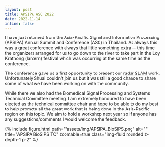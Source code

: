 ```yaml
---
layout: post
title: APSIPA ASC 2022
date: 2022-11-14
inline: false
---
```


I have just returned from the Asia-Pacific Signal and Information Processing (APSIPA) Annual Summit and Conference (ASC) in Thailand. As always this was a great conference with always that little something extra -- this time the organizers arranged for us to go down to the river to take part in the Loy Krathong (lantern) festival which was occurring at the same time as the conference.

The conference gave us a first opportunity to present our [radar SLAM](../../research/radarslam/) work. Unfortunately Shuai couldn't join us but it was still a good chance to share some of what we have been working on with the community.

While there we also had the Biomedical Signal Processing and Systems Technical Committee meeting. I am extremely honoured to have been elected as the technical committee chair and hope to be able to do my best to help promote all the great work that is being done in the Asia-Pacific region on this topic. We aim to hold a workshop next year so if anyone has any suggestions/comments I would welcome the feedback.

<div class="row justify-content-center">
  <div class="col-sm-9 mt-3 mt-md-0">
    {% include figure.html path="/assets/img/APSIPA_BioSiPS.png" alt="" title="APSIPA BioSiPS TC" zoomable=true class="img-fluid rounded z-depth-1 p-2" %}
  </div>
</div>
